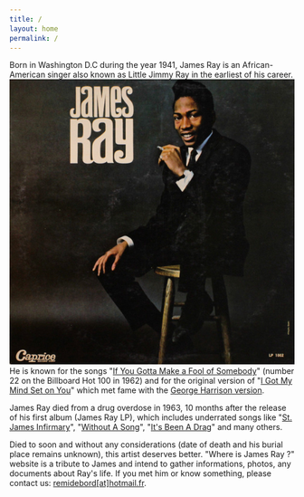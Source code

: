 ```yaml
---
title: /
layout: home
permalink: /
---
```


Born in Washington D.C during the year 1941, James Ray is an African-American singer also known as Little Jimmy Ray in the earliest of his career.
<a href="./uploads/james-ray-lp.jpg"><img src="./uploads/james-ray-lp.jpg" class="img-home"/></a>
He is known for the songs "[If You Gotta Make a Fool of Somebody](https://youtu.be/PG2EgzVegAw?si=F344dneXswG-UkF6)" (number 22 on the Billboard Hot 100 in 1962) and for the original version of "[I Got My Mind Set on You](https://youtu.be/qSCEie9KqvQ?si=Fw71mnSNiRuKoZwm)" which met fame with the [George Harrison version](https://youtu.be/6ZwjdGSqO0k?si=5Gtw9mbn0TCi2kvO).

James Ray died from a drug overdose in 1963, 10 months after the release of his first album (James Ray LP), which includes underrated songs like "[St. James Infirmary](https://youtu.be/W-fYrLpD4u8?si=f0EdJQMmengAsvLh)", "[Without A Song](https://youtu.be/XiVFeYlq2DA?si=NuwjyWvu-ZMaqFUf)", "[It's Been A Drag](https://youtu.be/ugYC-BO-5fM?si=PtLrUoQGgiaR1C1P)" and many others.

Died to soon and without any considerations (date of death and his burial place remains unknown), this artist deserves better. "Where is James Ray ?" website is a tribute to James and intend to gather informations, photos, any documents about Ray's life. If you met him or know something, please contact us: [remidebord[at]hotmail.fr](mailto:remidebord@hotmail.fr).

